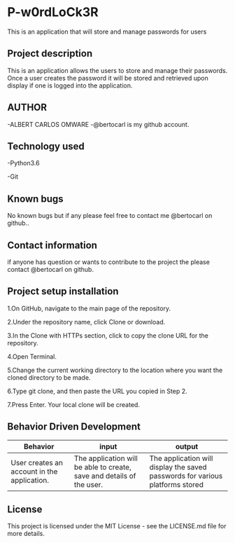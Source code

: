 # P-w0rdLoCk3R
This is an application that will store and manage passwords for users

## Project description

This is an application allows the users to store and manage their passwords. Once a user creates the password it will be stored and retrieved upon display if one is logged into the application.


## AUTHOR
-ALBERT CARLOS OMWARE
-@bertocarl is my github account.

## Technology used

-Python3.6

-Git



## Known bugs

No known bugs but if any please feel free to contact me @bertocarl on github..


## Contact information

if anyone has question or wants to contribute to the project the please contact @bertocarl on github.

## Project setup installation

1.On GitHub, navigate to the main page of the repository.

2.Under the repository name, click Clone or download.

3.In the Clone with HTTPs section, click  to copy the clone URL for the repository.

4.Open Terminal.

5.Change the current working directory to the location where you want the cloned directory to be made.

6.Type git clone, and then paste the URL you copied in Step 2.

7.Press Enter. Your local clone will be created.




## Behavior Driven Development

|Behavior|input|output|
|--------|-----|------|
|User creates an account in the application.|The application will be able to create, save and details of the user. |The application will display the saved passwords for various platforms stored |


## License

This project is licensed under the MIT License - see the LICENSE.md file for more details.
